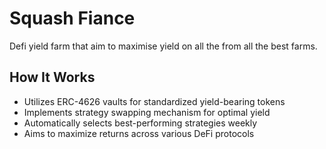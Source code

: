 # Squash Fiance

Defi yield farm that aim to maximise yield on all the from all the best farms. 

## How It Works

- Utilizes ERC-4626 vaults for standardized yield-bearing tokens
- Implements strategy swapping mechanism for optimal yield
- Automatically selects best-performing strategies weekly
- Aims to maximize returns across various DeFi protocols


